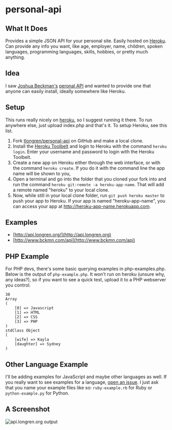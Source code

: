 personal-api
============

What It Does
-----------------------------
Provides a simple JSON API for your personal site. Easily hosted on [Heroku](http://heroku.com). Can provide any info you want, like age, employer, name, children, spoken languages, programming languages, skills, hobbies, or pretty much anything.


Idea
-----------------------------
I saw [Joshua Beckman's](https://twitter.com/jbckmn) [peronal API](http://http://www.bckmn.com/api) and wanted to provide one that anyone can easily install, ideally somewhere like Heroku.


Setup
-----------------------------
This runs really nicely on [heroku](http://www.heroku.com/), so I suggest running it there. To run anywhere else, just upload index.php and that's it. To setup Heroku, see this list.

1. Fork [tlongren/personal-api](https://toolbelt.heroku.com/) on GitHub and make a local clone.
2. Install the [Heroku Toolbelt](https://devcenter.heroku.com/articles/git) and login to Heroku with the command ```heroku login```. Enter your username and password to login with the Heroku Toolbelt.
3. Create a new app on Heroku either through the web interface, or with the command ```heroku create```. If you do it with the command line the app name will be shown to you,
4. Open a terminal and go into the folder that you cloned your fork into and run the command ```heroku git:remote -a heroku-app-name```. That will add a remote named "heroku" to your local clone.
5. Now, while still in your local clone folder, run ```git push heroku master``` to push your app to Heroku. If your app is named "heroku-app-name", you can access your app at http://heroku-app-name.herokuapp.com.


Examples
-----------------------------
+ [http://api.longren.org/](http://api.longren.org)
+ [http://www.bckmn.com/api](http://www.bckmn.com/api)


PHP Example
-----------------------------
For PHP devs, there's some basic querying examples in php-examples.php. Below is the output of ```php-example.php```. It won't run on heroku (unsure why, any ideas?), so if you want to see a quick test, upload it to a PHP webserver you control.

```
30
Array
(
    [0] => Javascript
    [1] => HTML
    [2] => CSS
    [3] => PHP
)
stdClass Object
(
    [wife] => Kayla
    [daughter] => Sydney
)
```

Other Language Example
-----------------------------
I'll be adding examples for JavaScript and maybe other languages as well. If you really want to see examples for a language, [open an issue](https://github.com/tlongren/personal-api/issues). I just ask that you name your example files like so: ```ruby-example.rb``` for Ruby or ```python-example.py``` for Python.


A Screenshot
-----------------------------
![api.longren.org output](http://i.imgur.com/dmgD53h.png "api.longren.org output")
